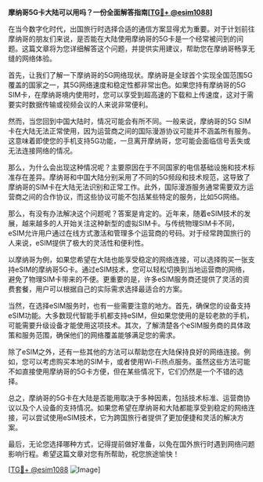 **摩纳哥5G卡大陆可以用吗？一份全面解答指南[[TG💪+ @esim1088](https://t.me/s/esim1088)]**

在当今数字化时代，出国旅行时选择合适的通信方案显得尤为重要。对于计划前往摩纳哥的朋友们来说，是否能在大陆使用摩纳哥的5G卡是一个经常被问到的问题。这篇文章将为您详细解答这个问题，并提供实用建议，帮助您在摩纳哥畅享无缝的网络体验。

首先，让我们了解一下摩纳哥的5G网络现状。摩纳哥是全球首个实现全国范围5G覆盖的国家之一，其5G网络速度和稳定性都非常出色。如果您持有摩纳哥的5G SIM卡，在摩纳哥境内使用时，您可以享受到超高速的下载和上传速度，这对于需要实时数据传输或视频会议的人来说非常便利。

然而，当您回到中国大陆时，情况可能会有所不同。一般来说，摩纳哥的5G SIM卡在大陆无法正常使用，因为运营商之间的国际漫游协议可能并不涵盖所有服务。这意味着即使您的手机支持5G功能，一旦离开摩纳哥，您可能会面临信号丢失或无法连接网络的情况。

那么，为什么会出现这种情况呢？主要原因在于不同国家的电信基础设施和技术标准存在差异。摩纳哥和中国大陆分别采用了不同的5G频段和技术规范，这导致了摩纳哥的SIM卡在大陆无法识别和正常工作。此外，国际漫游服务通常需要双方运营商之间的合作协议，而这些协议可能不包括某些特定的服务，比如5G网络。

那么，有没有办法解决这个问题呢？答案是肯定的。近年来，随着eSIM技术的发展，越来越多的人开始关注这种新型的虚拟SIM卡。与传统物理SIM卡不同，eSIM允许用户通过在线方式激活和管理多个运营商的号码。对于经常跨国旅行的人来说，eSIM提供了极大的灵活性和便利性。

以摩纳哥为例，如果您希望在大陆也能享受稳定的网络连接，可以选择购买一张支持eSIM的摩纳哥5G卡。通过eSIM技术，您可以轻松切换到当地运营商的网络，避免了物理SIM卡带来的不便。更重要的是，许多eSIM服务商还提供了灵活的资费套餐，用户可以根据自己的实际需求选择最适合的方案。

当然，在选择eSIM服务时，也有一些需要注意的地方。首先，确保您的设备支持eSIM功能。大多数现代智能手机都支持eSIM，但如果您使用的是较老款的手机，可能需要升级设备才能使用这项技术。其次，了解清楚各个eSIM服务商的具体政策和服务范围，确保他们的网络覆盖能够满足您的需求。

除了eSIM之外，还有一些其他的方法可以帮助您在大陆保持良好的网络连接。例如，您可以考虑购买本地的SIM卡，或者使用Wi-Fi热点服务。虽然这些方法可能不如直接使用摩纳哥的5G卡方便，但在某些情况下，它们仍然是一个不错的选择。

总之，摩纳哥的5G卡在大陆是否能用取决于多种因素，包括技术标准、运营商协议以及个人设备的支持情况。如果您希望在摩纳哥和大陆都能享受到稳定的网络连接，可以尝试使用eSIM技术，它为跨国旅行者提供了更加便捷和灵活的解决方案。

最后，无论您选择哪种方式，记得提前做好准备，以免在国外旅行时遇到网络问题影响行程。希望这篇文章对您有所帮助，祝您旅途愉快！

[[TG💪+ @esim1088](https://t.me/s/esim1088) ![Image](https://i.postimg.cc/4NQfJmqS/Snipaste-2025-05-13-00-14-12.png)]